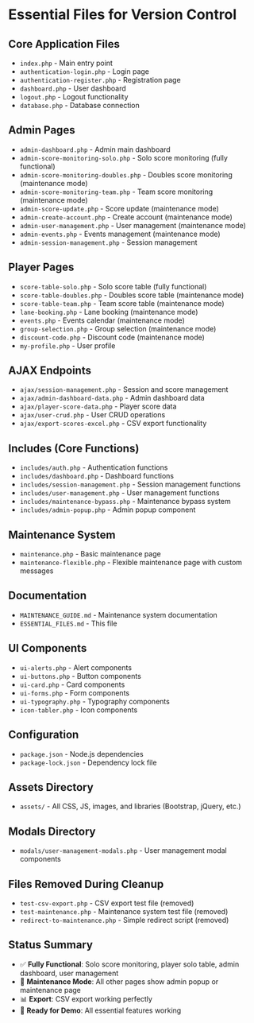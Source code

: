 # Essential Files for Version Control

## Core Application Files
- `index.php` - Main entry point
- `authentication-login.php` - Login page
- `authentication-register.php` - Registration page
- `dashboard.php` - User dashboard
- `logout.php` - Logout functionality
- `database.php` - Database connection

## Admin Pages
- `admin-dashboard.php` - Admin main dashboard
- `admin-score-monitoring-solo.php` - Solo score monitoring (fully functional)
- `admin-score-monitoring-doubles.php` - Doubles score monitoring (maintenance mode)
- `admin-score-monitoring-team.php` - Team score monitoring (maintenance mode)
- `admin-score-update.php` - Score update (maintenance mode)
- `admin-create-account.php` - Create account (maintenance mode)
- `admin-user-management.php` - User management (maintenance mode)
- `admin-events.php` - Events management (maintenance mode)
- `admin-session-management.php` - Session management

## Player Pages
- `score-table-solo.php` - Solo score table (fully functional)
- `score-table-doubles.php` - Doubles score table (maintenance mode)
- `score-table-team.php` - Team score table (maintenance mode)
- `lane-booking.php` - Lane booking (maintenance mode)
- `events.php` - Events calendar (maintenance mode)
- `group-selection.php` - Group selection (maintenance mode)
- `discount-code.php` - Discount code (maintenance mode)
- `my-profile.php` - User profile

## AJAX Endpoints
- `ajax/session-management.php` - Session and score management
- `ajax/admin-dashboard-data.php` - Admin dashboard data
- `ajax/player-score-data.php` - Player score data
- `ajax/user-crud.php` - User CRUD operations
- `ajax/export-scores-excel.php` - CSV export functionality

## Includes (Core Functions)
- `includes/auth.php` - Authentication functions
- `includes/dashboard.php` - Dashboard functions
- `includes/session-management.php` - Session management functions
- `includes/user-management.php` - User management functions
- `includes/maintenance-bypass.php` - Maintenance bypass system
- `includes/admin-popup.php` - Admin popup component

## Maintenance System
- `maintenance.php` - Basic maintenance page
- `maintenance-flexible.php` - Flexible maintenance page with custom messages

## Documentation
- `MAINTENANCE_GUIDE.md` - Maintenance system documentation
- `ESSENTIAL_FILES.md` - This file

## UI Components
- `ui-alerts.php` - Alert components
- `ui-buttons.php` - Button components
- `ui-card.php` - Card components
- `ui-forms.php` - Form components
- `ui-typography.php` - Typography components
- `icon-tabler.php` - Icon components

## Configuration
- `package.json` - Node.js dependencies
- `package-lock.json` - Dependency lock file

## Assets Directory
- `assets/` - All CSS, JS, images, and libraries (Bootstrap, jQuery, etc.)

## Modals Directory
- `modals/user-management-modals.php` - User management modal components

## Files Removed During Cleanup
- `test-csv-export.php` - CSV export test file (removed)
- `test-maintenance.php` - Maintenance system test file (removed)
- `redirect-to-maintenance.php` - Simple redirect script (removed)

## Status Summary
- ✅ **Fully Functional**: Solo score monitoring, player solo table, admin dashboard, user management
- 🔧 **Maintenance Mode**: All other pages show admin popup or maintenance page
- 📊 **Export**: CSV export working perfectly
- 🎯 **Ready for Demo**: All essential features working
